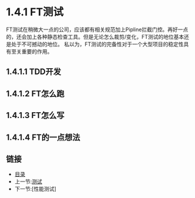 # 1.4.1 FT测试

FT测试在稍微大一点的公司，应该都有相关规范加上Pipline拦截门控。再好一点的，还会加上各种静态检查工具。但是无论怎么裁剪/变化，FT测试的地位基本还是处于不可撼动的地位。
私以为，FT测试的完备性对于一个大型项目的稳定性具有至关重要的作用。

## 1.4.1.1 TDD开发

## 1.4.1.2 FT怎么跑

## 1.4.1.3 FT怎么写

## 1.4.1.4 FT的一点想法

## 链接

- [目录](directory.md)
- 上一节:[测试](01.4.md)
- 下一节:[性能测试]
